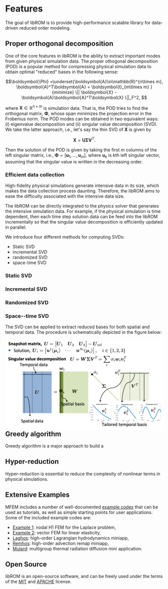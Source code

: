 <script type="text/x-mathjax-config">
  MathJax.Hub.Config({tex2jax: {inlineMath: [['$','$']]}});
</script>
<script type="text/javascript"
  src="https://cdnjs.cloudflare.com/ajax/libs/mathjax/2.7.2/MathJax.js?config=TeX-AMS_HTML">
</script>


# Features

The goal of libROM is to provide high-performance scalable library for
data-driven reduced order modeling. 


## Proper orthogonal decomposition

One of the core features in libROM is the ability to extract important
modes from given physical simulation data.  The proper othogonal
decomposition (POD) is a popular method for compressing physical
simulation data to obtain optimal "reduced" bases in the following sense:

$$\boldsymbol{\Phi} =\underset{\boldsymbol{A}\in\mathbb{R}^{n\times m},
\boldsymbol{A}^T\boldsymbol{A} = \boldsymbol{I}_{m\times m} }{minimize} \||
\boldsymbol{X} - \boldsymbol{A}\boldsymbol{A}^T\boldsymbol{X} \||_F^2, $$

where $\boldsymbol{X}\in\mathbb{R}^{n\times m}$ is simulation data.  That is,
the POD tries to find the orthogonal matrix, $\boldsymbol{\Phi}$, whose span
minimizes the projection error in the Frobenius norm.  The POD modes can be
obtained in two equivalent ways: (i) eigenvalue decomposition and (ii) singular
value decomposition (SVD). We take the latter approach, i.e., let's say the thin SVD of $\boldsymbol{X}$ is given by 

$$\boldsymbol{X} = \boldsymbol{U\Sigma V}^T.$$

Then the solution of the POD is given by taking the first $m$ columns of the
left singular matrix, i.e., $\boldsymbol{\Phi} = [\boldsymbol{u}_1,\ldots
,\boldsymbol{u}_m]$, where $\boldsymbol{u}_k$ is $k$th left singular vector, assuming that the singular value is written in the decreasing order. 


### Efficient data collection

High-fidelity physical simulations generate intensive data in its size, which
makes the data collection process daunting. Therefore, the libROM aims to
ease the difficulty associated with the intensive data size. 

The libROM can be directly integrated to the physics solver that generates the
intensive simulation data. For example, if the physical simulation is time
dependent, then each time step solution data can be feed into the libROM
incrementally so that the singular value decomposition is efficiently updated
in parallel. 

We introduce four different methods for computing SVDs:

- Static SVD
- incremental SVD
- randomized SVD
- space-time SVD

### Static SVD

### Incremental SVD

### Randomized SVD

### Space--time SVD
The SVD can be applied to extract reduced bases for both spatial and temporal
data.  The procedure is schematically depicted in the figure below:

<img src="../img/svd.png" align="right" alt="POD">

## Greedy algorithm

Greedy algorithm is a major approach to build a 

## Hyper-reduction

Hyper-reduction is essential to reduce the complexity of nonlinear terms
in physical simulations.

## Extensive Examples

MFEM includes a number of well-documented [example codes](examples.md) that can
be used as tutorials, as well as simple starting points for user applications.
Some of the included example codes are:

 - [Example 1](http://mfem.github.io/doxygen/html/examples_2ex1_8cpp_source.html): nodal H1 FEM for the Laplace problem,
 - [Example 2](http://mfem.github.io/doxygen/html/ex2_8cpp_source.html): vector FEM for linear elasticity,
 - [Laghos](https://github.com/CEED/Laghos): high-order Lagrangian hydrodynamics miniapp,
 - [Remhos](https://github.com/CEED/Remhos): high-order advection remap miniapp,
 - [Mulard](https://computation.llnl.gov/projects/co-design/mulard): multigroup thermal radiation diffusion mini application.

## Open Source

libROM is an open-source software, and can be freely used under the terms of the
[MIT](https://github.com/LLNL/libROM/blob/master/LICENSEi-MIT) and
[APACHE](https://github.com/LLNL/libROM/blob/master/LICENSE-APACHE) license.

<!-- To update the SVG images: in the gh-pages branch of mfem/doxygen do:
     grep 'id="node1" href="$classmfem_1_1FiniteElementCollection.html"' html/inherit*map -->

[FiniteElement]:           http://mfem.github.io/doxygen/html/inherit_graph_389.svg
[FiniteElementCollection]: http://mfem.github.io/doxygen/html/inherit_graph_119.svg
[Element]:                 http://mfem.github.io/doxygen/html/inherit_graph_94.svg
[HyperelasticModel]:       http://mfem.github.io/doxygen/html/inherit_graph_175.svg
[NonlinearFormIntegrator]: http://mfem.github.io/doxygen/html/inherit_graph_296.svg
[LinearFormIntegrator]:    http://mfem.github.io/doxygen/html/inherit_graph_203.svg
[Operator]:                http://mfem.github.io/doxygen/html/inherit_graph_361.svg
[Vector]:                  http://mfem.github.io/doxygen/html/inherit_graph_437.svg

[BlockMatrix]:             http://mfem.github.io/doxygen/html/classmfem_1_1BlockMatrix.html
[ElementTransformation]:   http://mfem.github.io/doxygen/html/classmfem_1_1ElementTransformation.html
[HypreParMatrix]:          http://mfem.github.io/doxygen/html/classmfem_1_1HypreParMatrix.html
[HypreSmoother]:           http://mfem.github.io/doxygen/html/classmfem_1_1HypreSmoother.html
[IterativeSolver]:         http://mfem.github.io/doxygen/html/classmfem_1_1IterativeSolver.html
[ODESolver]:               http://mfem.github.io/doxygen/html/classmfem_1_1ODESolver.html
[SLBQPOptimizer]:          http://mfem.github.io/doxygen/html/classmfem_1_1SLBQPOptimizer.html
[SparseMatrix]:            http://mfem.github.io/doxygen/html/classmfem_1_1SparseMatrix.html
[SparseSmoother]:          http://mfem.github.io/doxygen/html/classmfem_1_1SparseSmoother.html
